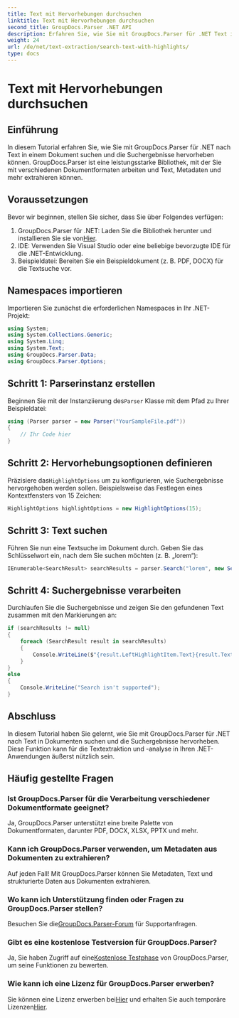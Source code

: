 ```yaml
---
title: Text mit Hervorhebungen durchsuchen
linktitle: Text mit Hervorhebungen durchsuchen
second_title: GroupDocs.Parser .NET API
description: Erfahren Sie, wie Sie mit GroupDocs.Parser für .NET Text in Dokumenten suchen und hervorheben. Extrahieren Sie effizient wertvolle Erkenntnisse.
weight: 24
url: /de/net/text-extraction/search-text-with-highlights/
type: docs
---
```

# Text mit Hervorhebungen durchsuchen

## Einführung
In diesem Tutorial erfahren Sie, wie Sie mit GroupDocs.Parser für .NET nach Text in einem Dokument suchen und die Suchergebnisse hervorheben können. GroupDocs.Parser ist eine leistungsstarke Bibliothek, mit der Sie mit verschiedenen Dokumentformaten arbeiten und Text, Metadaten und mehr extrahieren können.
## Voraussetzungen
Bevor wir beginnen, stellen Sie sicher, dass Sie über Folgendes verfügen:
1.  GroupDocs.Parser für .NET: Laden Sie die Bibliothek herunter und installieren Sie sie von[Hier](https://releases.groupdocs.com/parser/net/).
2. IDE: Verwenden Sie Visual Studio oder eine beliebige bevorzugte IDE für die .NET-Entwicklung.
3. Beispieldatei: Bereiten Sie ein Beispieldokument (z. B. PDF, DOCX) für die Textsuche vor.

## Namespaces importieren
Importieren Sie zunächst die erforderlichen Namespaces in Ihr .NET-Projekt:
```csharp
using System;
using System.Collections.Generic;
using System.Linq;
using System.Text;
using GroupDocs.Parser.Data;
using GroupDocs.Parser.Options;
```
## Schritt 1: Parserinstanz erstellen
 Beginnen Sie mit der Instanziierung des`Parser` Klasse mit dem Pfad zu Ihrer Beispieldatei:
```csharp
using (Parser parser = new Parser("YourSampleFile.pdf"))
{
    // Ihr Code hier
}
```
## Schritt 2: Hervorhebungsoptionen definieren
 Präzisiere das`HighlightOptions` um zu konfigurieren, wie Suchergebnisse hervorgehoben werden sollen. Beispielsweise das Festlegen eines Kontextfensters von 15 Zeichen:
```csharp
HighlightOptions highlightOptions = new HighlightOptions(15);
```
## Schritt 3: Text suchen
Führen Sie nun eine Textsuche im Dokument durch. Geben Sie das Schlüsselwort ein, nach dem Sie suchen möchten (z. B. „lorem“):
```csharp
IEnumerable<SearchResult> searchResults = parser.Search("lorem", new SearchOptions(true, false, false, highlightOptions));
```
## Schritt 4: Suchergebnisse verarbeiten
Durchlaufen Sie die Suchergebnisse und zeigen Sie den gefundenen Text zusammen mit den Markierungen an:
```csharp
if (searchResults != null)
{
    foreach (SearchResult result in searchResults)
    {
        Console.WriteLine($"{result.LeftHighlightItem.Text}{result.Text}{result.RightHighlightItem.Text}");
    }
}
else
{
    Console.WriteLine("Search isn't supported");
}
```

## Abschluss
In diesem Tutorial haben Sie gelernt, wie Sie mit GroupDocs.Parser für .NET nach Text in Dokumenten suchen und die Suchergebnisse hervorheben. Diese Funktion kann für die Textextraktion und -analyse in Ihren .NET-Anwendungen äußerst nützlich sein.

## Häufig gestellte Fragen
### Ist GroupDocs.Parser für die Verarbeitung verschiedener Dokumentformate geeignet?
Ja, GroupDocs.Parser unterstützt eine breite Palette von Dokumentformaten, darunter PDF, DOCX, XLSX, PPTX und mehr.
### Kann ich GroupDocs.Parser verwenden, um Metadaten aus Dokumenten zu extrahieren?
Auf jeden Fall! Mit GroupDocs.Parser können Sie Metadaten, Text und strukturierte Daten aus Dokumenten extrahieren.
### Wo kann ich Unterstützung finden oder Fragen zu GroupDocs.Parser stellen?
 Besuchen Sie die[GroupDocs.Parser-Forum](https://forum.groupdocs.com/c/parser/17) für Supportanfragen.
### Gibt es eine kostenlose Testversion für GroupDocs.Parser?
 Ja, Sie haben Zugriff auf eine[Kostenlose Testphase](https://releases.groupdocs.com/) von GroupDocs.Parser, um seine Funktionen zu bewerten.
### Wie kann ich eine Lizenz für GroupDocs.Parser erwerben?
 Sie können eine Lizenz erwerben bei[Hier](https://purchase.groupdocs.com/buy) und erhalten Sie auch temporäre Lizenzen[Hier](https://purchase.groupdocs.com/temporary-license/).
